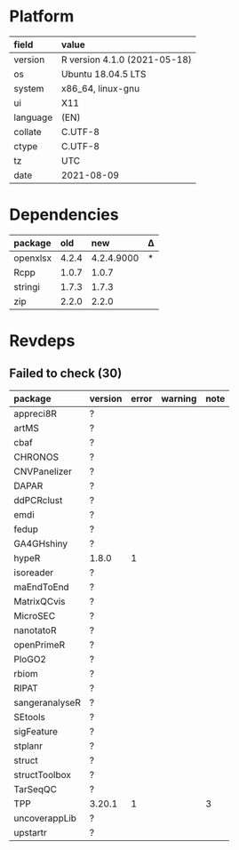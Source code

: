 # Platform

|field    |value                        |
|:--------|:----------------------------|
|version  |R version 4.1.0 (2021-05-18) |
|os       |Ubuntu 18.04.5 LTS           |
|system   |x86_64, linux-gnu            |
|ui       |X11                          |
|language |(EN)                         |
|collate  |C.UTF-8                      |
|ctype    |C.UTF-8                      |
|tz       |UTC                          |
|date     |2021-08-09                   |

# Dependencies

|package  |old   |new        |Δ  |
|:--------|:-----|:----------|:--|
|openxlsx |4.2.4 |4.2.4.9000 |*  |
|Rcpp     |1.0.7 |1.0.7      |   |
|stringi  |1.7.3 |1.7.3      |   |
|zip      |2.2.0 |2.2.0      |   |

# Revdeps

## Failed to check (30)

|package        |version |error |warning |note |
|:--------------|:-------|:-----|:-------|:----|
|appreci8R      |?       |      |        |     |
|artMS          |?       |      |        |     |
|cbaf           |?       |      |        |     |
|CHRONOS        |?       |      |        |     |
|CNVPanelizer   |?       |      |        |     |
|DAPAR          |?       |      |        |     |
|ddPCRclust     |?       |      |        |     |
|emdi           |?       |      |        |     |
|fedup          |?       |      |        |     |
|GA4GHshiny     |?       |      |        |     |
|hypeR          |1.8.0   |1     |        |     |
|isoreader      |?       |      |        |     |
|maEndToEnd     |?       |      |        |     |
|MatrixQCvis    |?       |      |        |     |
|MicroSEC       |?       |      |        |     |
|nanotatoR      |?       |      |        |     |
|openPrimeR     |?       |      |        |     |
|PloGO2         |?       |      |        |     |
|rbiom          |?       |      |        |     |
|RIPAT          |?       |      |        |     |
|sangeranalyseR |?       |      |        |     |
|SEtools        |?       |      |        |     |
|sigFeature     |?       |      |        |     |
|stplanr        |?       |      |        |     |
|struct         |?       |      |        |     |
|structToolbox  |?       |      |        |     |
|TarSeqQC       |?       |      |        |     |
|TPP            |3.20.1  |1     |        |3    |
|uncoverappLib  |?       |      |        |     |
|upstartr       |?       |      |        |     |


